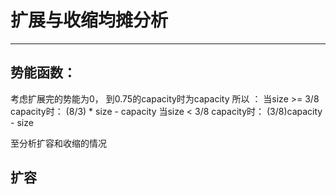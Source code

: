 # 扩展与收缩均摊分析

------------------------------------

## 势能函数：
考虑扩展完的势能为0， 到0.75的capacity时为capacity
所以 ：
当size >= 3/8 capacity时： (8/3) * size - capacity
当size < 3/8 capacity时： (3/8)capacity - size

至分析扩容和收缩的情况

## 扩容
